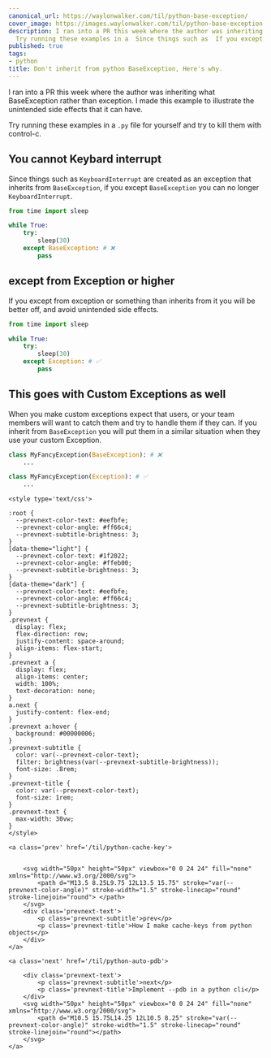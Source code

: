 ```yaml
---
canonical_url: https://waylonwalker.com/til/python-base-exception/
cover_image: https://images.waylonwalker.com/til/python-base-exception.png
description: I ran into a PR this week where the author was inheriting what BaseException
  Try running these examples in a  Since things such as  If you except from exception
published: true
tags:
- python
title: Don't inherit from python BaseException, Here's why.
---
```


I ran into a PR this week where the author was inheriting what BaseException rather than exception.  I made this example to illustrate the unintended side effects that it can have.

Try running these examples in a `.py` file for yourself and try to kill them with control-c.

## You cannot Keybard interrupt

Since things such as `KeyboardInterrupt` are created as an exception that inherits from `BaseException`, if you except `BaseException` you can no longer
`KeyboardInterrupt`.

```python
from time import sleep

while True:
    try:
        sleep(30)
    except BaseException: # ❌
        pass
```

## except from Exception or higher

If you except from exception or something than inherits from it you will be better off, and avoid unintended side effects.

```python
from time import sleep

while True:
    try:
        sleep(30)
    except Exception: # ✅
        pass
```

## This goes with Custom Exceptions as well

When you make custom exceptions expect that users, or your team members will want to catch them and try to handle them if they can.  If you inherit from
`BaseException` you will put them in a similar situation when they use your
custom Exception.

```python
class MyFancyException(BaseException): # ❌
    ...

class MyFancyException(Exception): # ✅
    ...
```
<div class='prevnext'>

    <style type='text/css'>

    :root {
      --prevnext-color-text: #eefbfe;
      --prevnext-color-angle: #ff66c4;
      --prevnext-subtitle-brightness: 3;
    }
    [data-theme="light"] {
      --prevnext-color-text: #1f2022;
      --prevnext-color-angle: #ffeb00;
      --prevnext-subtitle-brightness: 3;
    }
    [data-theme="dark"] {
      --prevnext-color-text: #eefbfe;
      --prevnext-color-angle: #ff66c4;
      --prevnext-subtitle-brightness: 3;
    }
    .prevnext {
      display: flex;
      flex-direction: row;
      justify-content: space-around;
      align-items: flex-start;
    }
    .prevnext a {
      display: flex;
      align-items: center;
      width: 100%;
      text-decoration: none;
    }
    a.next {
      justify-content: flex-end;
    }
    .prevnext a:hover {
      background: #00000006;
    }
    .prevnext-subtitle {
      color: var(--prevnext-color-text);
      filter: brightness(var(--prevnext-subtitle-brightness));
      font-size: .8rem;
    }
    .prevnext-title {
      color: var(--prevnext-color-text);
      font-size: 1rem;
    }
    .prevnext-text {
      max-width: 30vw;
    }
    </style>
    
    <a class='prev' href='/til/python-cache-key'>
    

        <svg width="50px" height="50px" viewbox="0 0 24 24" fill="none" xmlns="http://www.w3.org/2000/svg">
            <path d="M13.5 8.25L9.75 12L13.5 15.75" stroke="var(--prevnext-color-angle)" stroke-width="1.5" stroke-linecap="round" stroke-linejoin="round"> </path>
        </svg>
        <div class='prevnext-text'>
            <p class='prevnext-subtitle'>prev</p>
            <p class='prevnext-title'>How I make cache-keys from python objects</p>
        </div>
    </a>
    
    <a class='next' href='/til/python-auto-pdb'>
    
        <div class='prevnext-text'>
            <p class='prevnext-subtitle'>next</p>
            <p class='prevnext-title'>Implement --pdb in a python cli</p>
        </div>
        <svg width="50px" height="50px" viewbox="0 0 24 24" fill="none" xmlns="http://www.w3.org/2000/svg">
            <path d="M10.5 15.75L14.25 12L10.5 8.25" stroke="var(--prevnext-color-angle)" stroke-width="1.5" stroke-linecap="round" stroke-linejoin="round"></path>
        </svg>
    </a>
  </div>